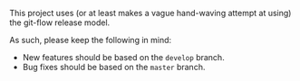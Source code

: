 This project uses (or at least makes a vague hand-waving attempt at using)
the git-flow release model.

As such, please keep the following in mind:

* New features should be based on the `develop` branch.
* Bug fixes should be based on the `master` branch.